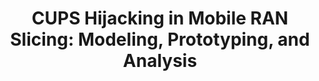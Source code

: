 ---
layout: default
title: "CUPS Hijacking in Mobile RAN Slicing: Modeling, Prototyping, and Analysis"
authors: "Rupendra N. Mitra, Mohamed M. Kassem, <text class='jon'>Jon Larrea</text> and Mahesh K. Marina"
venue: "IEEE Conference on Communications and Network Security"
venue_short: "IEEE CNS '21"
year: "2021"
link: "https://ieeexplore.ieee.org/document/9705046"
---